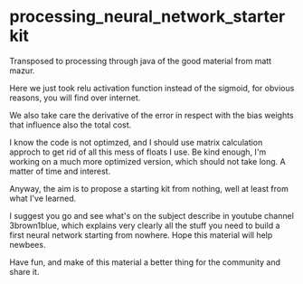 # processing_neural_network_starterkit
Transposed to processing through java of the good material from matt mazur.

Here we just took relu activation function instead of the sigmoid, for obvious reasons, you will find over internet.

We also take care the derivative of the error in respect with the bias weights that influence also the total cost.

I know the code is not optimzed, and I should use matrix calculation approch to get rid of all this mess of floats I use.
Be kind enough, I'm working on a much more optimized version, which should not take long. A matter of time and interest.

Anyway, the aim is to propose a starting kit from nothing, well at least from what I've learned.

I suggest you go and see what's on the subject describe in youtube channel 3brown1blue,
which explains very clearly all the stuff you need to build a first neural network starting from nowhere.
Hope this material will help newbees.

Have fun, and make of this material a better thing for the community and share it.
